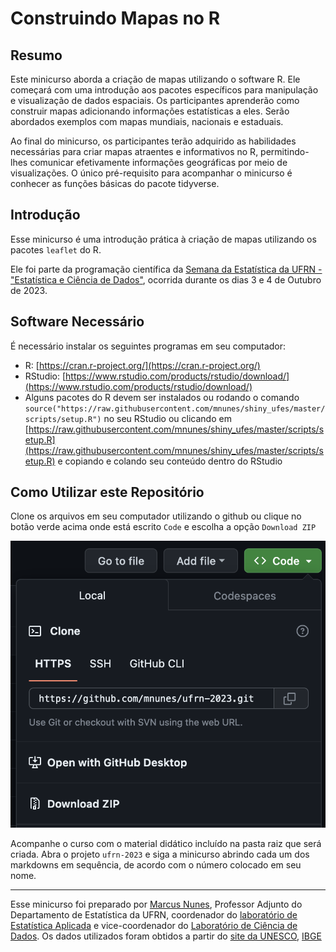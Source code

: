 # Construindo Mapas no R

## Resumo

Este minicurso aborda a criação de mapas utilizando o software R. Ele começará com uma introdução aos pacotes específicos para manipulação e visualização de dados espaciais. Os participantes aprenderão como construir mapas adicionando informações estatísticas a eles. Serão abordados exemplos com mapas mundiais, nacionais e estaduais.

Ao final do minicurso, os participantes terão adquirido as habilidades necessárias para criar mapas atraentes e informativos no R, permitindo-lhes comunicar efetivamente informações geográficas por meio de visualizações. O único pré-requisito para acompanhar o minicurso é conhecer as funções básicas do pacote tidyverse.





## Introdução

Esse minicurso é uma introdução prática à criação de mapas utilizando os pacotes `leaflet` do R.

Ele foi parte da programação científica da [Semana da Estatística da UFRN - "Estatística e Ciência de Dados"](https://docs.google.com/forms/d/e/1FAIpQLScLKYaYGwIWP8XBPCjXjv7sQx42xu7unbXItuDOmubJAZPoMQ/viewform), ocorrida durante os dias 3 e 4 de Outubro de 2023.


## Software Necessário

É necessário instalar os seguintes programas em seu computador:

- R: [https://cran.r-project.org/](https://cran.r-project.org/)
- RStudio: [https://www.rstudio.com/products/rstudio/download/](https://www.rstudio.com/products/rstudio/download/)
- Alguns pacotes do R devem ser instalados ou rodando o comando `source("https://raw.githubusercontent.com/mnunes/shiny_ufes/master/scripts/setup.R")` no seu RStudio ou clicando em [https://raw.githubusercontent.com/mnunes/shiny_ufes/master/scripts/setup.R](https://raw.githubusercontent.com/mnunes/shiny_ufes/master/scripts/setup.R) e copiando e colando seu conteúdo dentro do RStudio


## Como Utilizar este Repositório

Clone os arquivos em seu computador utilizando o github ou clique no botão verde acima onde está escrito `Code` e escolha a opção `Download ZIP`

![](imagens/download.png)

Acompanhe o curso com o material didático incluído na pasta raiz que será criada. Abra o projeto `ufrn-2023` e siga a minicurso abrindo cada um dos markdowns em sequência, de acordo com o número colocado em seu nome.


<hr >

Esse minicurso foi preparado por [Marcus Nunes](https://marcusnunes.me), Professor Adjunto do Departamento de Estatística da UFRN, coordenador do [laboratório de Estatística Aplicada](http://lea.estatistica.ccet.ufrn.br) e vice-coordenador do [Laboratório de Ciência de Dados](http://lacid.ccet.ufrn.br). Os dados utilizados foram obtidos a partir do [site da UNESCO](https://whc.unesco.org/en/syndication), [IBGE](https://www.ibge.gov.br/geociencias/organizacao-do-territorio/estrutura-territorial/15774-malhas.html)

